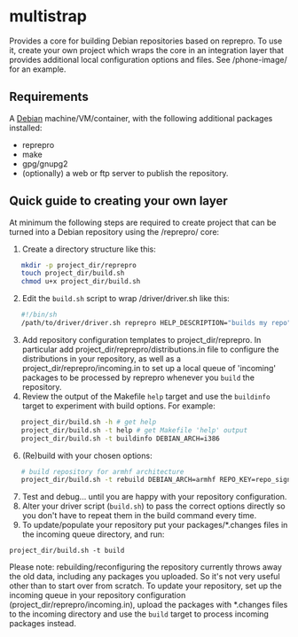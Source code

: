 # multistrap
Provides a core for building Debian repositories based on reprepro. To use it, create your own project which
wraps the core in an integration layer that provides additional local configuration options and files.
See /phone-image/ for an example.

## Requirements

A [Debian](http://www.debian.org) machine/VM/container, with the following additional packages installed:

 * reprepro
 * make
 * gpg/gnupg2
 * (optionally) a web or ftp server to publish the repository.

## Quick guide to creating your own layer
At minimum the following steps are required to create project that can be turned into a Debian repository using the /reprepro/ core:

 1. Create a directory structure like this:
 ```sh
    mkdir -p project_dir/reprepro
    touch project_dir/build.sh
    chmod u+x project_dir/build.sh
 ```
 2. Edit the `build.sh` script to wrap /driver/driver.sh like this:
 ```sh
    #!/bin/sh
    /path/to/driver/driver.sh reprepro HELP_DESCRIPTION="builds my repo" -- "$@"
 ```
 3. Add repository configuration templates to project_dir/reprepro.
 In particular add project_dir/reprepro/distributions.in file to configure the distributions in your repository, as well
 as a project_dir/reprepro/incoming.in to set up a local queue of 'incoming' packages to be processed by reprepro whenever you `build`
 the repository.
 4. Review the output of the Makefile `help` target and use the `buildinfo` target to experiment with build options.
 For example:
 ```sh
    project_dir/build.sh -h # get help
    project_dir/build.sh -t help # get Makefile 'help' output
    project_dir/build.sh -t buildinfo DEBIAN_ARCH=i386
 ```
 6. (Re)build with your chosen options:
 ```sh
    # build repository for armhf architecture
    project_dir/build.sh -t rebuild DEBIAN_ARCH=armhf REPO_KEY=repo_signing_key UPLOAD_KEYS=my_package_signing_key
 ```
 7. Test and debug... until you are happy with your repository configuration.
 8. Alter your driver script (`build.sh`) to pass the correct options directly so you don't have to repeat them in the build command every time.
 9. To update/populate your repository put your packages/*.changes files in the incoming queue directory, and run:
 ```
 project_dir/build.sh -t build
 ```

Please note: rebuilding/reconfiguring the repository currently throws away the old data, including any packages you uploaded. So it's not very
useful other than to start over from scratch. To update your repository, set up the incoming queue in your repository configuration
(project_dir/reprepro/incoming.in), upload the packages with *.changes files to the incoming directory and use the `build` target to process
incoming packages instead.

